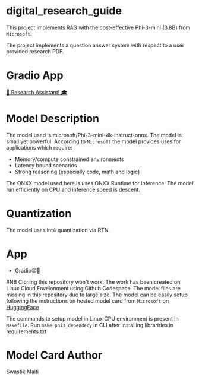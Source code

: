 # digital_research_guide

This project implements RAG with the cost-effective Phi-3-mini (3.8B) from `Microsoft`.

The project implements a question answer system with respect to a user provided research PDF.

# Gradio App
[🚀 Research Assistant! 🎓](https://huggingface.co/spaces/SwastikM/RA)

# Model Description
 The model used is microsoft/Phi-3-mini-4k-instruct-onnx. The model is small yet powerful. According to `Microsoft` the model provides uses for applications which require:
- Memory/compute constrained environments
- Latency bound scenarios
- Strong reasoning (especially code, math and logic)

The ONXX model used here is uses ONXX Runtime for Inference. The model run efficiently on CPU and inference speed is descent.

# Quantization
The model uses int4 quantization via RTN.

# App
- Gradio😍🚀

#NB
Cloning this repository won't work. The work has been created on Linux Cloud Enveionment using Github Codespace. The model files are missing in this repository due to large size.
The model can be easily setup following the instructions on hosted model card from `Microsoft` on [HuggingFace](https://huggingface.co/microsoft/Phi-3-mini-128k-instruct-onnx)

The commands to setup model in Linux CPU environment is present in `Makefile`. Run `make phi3_dependecy` in CLI after installing librariries in requirements.txt

# Model Card Author
Swastik Maiti
